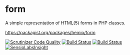form
====

A simple representation of HTML(5) forms in PHP classes.

https://packagist.org/packages/hemio/form

[![Scrutinizer Code Quality](https://scrutinizer-ci.com/g/qua-bla/form/badges/quality-score.png?b=master)](https://scrutinizer-ci.com/g/qua-bla/form/?branch=master) [![Build Status](https://scrutinizer-ci.com/g/qua-bla/form/badges/build.png?b=master)](https://scrutinizer-ci.com/g/qua-bla/form/build-status/master) [![Build Status](https://travis-ci.org/qua-bla/form.svg?branch=master)](https://travis-ci.org/qua-bla/form) [![SensioLabsInsight](https://insight.sensiolabs.com/projects/a2b787ca-93b3-4bb3-bfe3-b1bc776f6320/mini.png)](https://insight.sensiolabs.com/projects/a2b787ca-93b3-4bb3-bfe3-b1bc776f6320)
